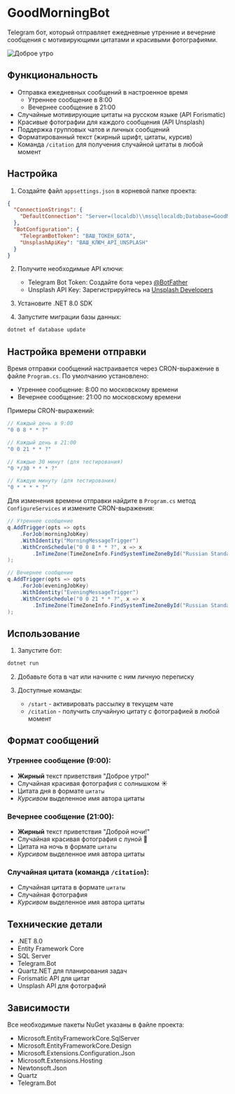 # GoodMorningBot

Telegram бот, который отправляет ежедневные утренние и вечерние сообщения с мотивирующими цитатами и красивыми фотографиями.

![Доброе утро](https://i4.imageban.ru/out/2025/03/20/1a93661071382694b098c692eb8585a1.png)

## Функциональность

- Отправка ежедневных сообщений в настроенное время
  - Утреннее сообщение в 8:00
  - Вечернее сообщение в 21:00
- Случайные мотивирующие цитаты на русском языке (API Forismatic)
- Красивые фотографии для каждого сообщения (API Unsplash)
- Поддержка групповых чатов и личных сообщений
- Форматированный текст (жирный шрифт, цитаты, курсив)
- Команда `/citation` для получения случайной цитаты в любой момент

## Настройка

1. Создайте файл `appsettings.json` в корневой папке проекта:

```json
{
  "ConnectionStrings": {
    "DefaultConnection": "Server=(localdb)\\mssqllocaldb;Database=GoodMorningBot;Trusted_Connection=True;MultipleActiveResultSets=true"
  },
  "BotConfiguration": {
    "TelegramBotToken": "ВАШ_ТОКЕН_БОТА",
    "UnsplashApiKey": "ВАШ_КЛЮЧ_API_UNSPLASH"
  }
}
```

2. Получите необходимые API ключи:
   - Telegram Bot Token: Создайте бота через [@BotFather](https://t.me/BotFather)
   - Unsplash API Key: Зарегистрируйтесь на [Unsplash Developers](https://unsplash.com/developers)

3. Установите .NET 8.0 SDK

4. Запустите миграции базы данных:
```bash
dotnet ef database update
```

## Настройка времени отправки

Время отправки сообщений настраивается через CRON-выражение в файле `Program.cs`. По умолчанию установлено:
- Утреннее сообщение: 8:00 по московскому времени
- Вечернее сообщение: 21:00 по московскому времени

Примеры CRON-выражений:
```csharp
// Каждый день в 9:00
"0 0 8 * * ?"

// Каждый день в 21:00
"0 0 21 * * ?"

// Каждые 30 минут (для тестирования)
"0 */30 * * * ?"

// Каждую минуту (для тестирования)
"0 * * * * ?"
```

Для изменения времени отправки найдите в `Program.cs` метод `ConfigureServices` и измените CRON-выражения:

```csharp
// Утреннее сообщение
q.AddTrigger(opts => opts
    .ForJob(morningJobKey)
    .WithIdentity("MorningMessageTrigger")
    .WithCronSchedule("0 0 8 * * ?", x => x
        .InTimeZone(TimeZoneInfo.FindSystemTimeZoneById("Russian Standard Time")))
);

// Вечернее сообщение
q.AddTrigger(opts => opts
    .ForJob(eveningJobKey)
    .WithIdentity("EveningMessageTrigger")
    .WithCronSchedule("0 0 21 * * ?", x => x
        .InTimeZone(TimeZoneInfo.FindSystemTimeZoneById("Russian Standard Time")))
);
```

## Использование

1. Запустите бот:
```bash
dotnet run
```

2. Добавьте бота в чат или начните с ним личную переписку

3. Доступные команды:
   - `/start` - активировать рассылку в текущем чате
   - `/citation` - получить случайную цитату с фотографией в любой момент

## Формат сообщений

### Утреннее сообщение (9:00):
- **Жирный** текст приветствия "Доброе утро!"
- Случайная красивая фотография с солнышком ☀️
- Цитата дня в формате `цитаты`
- _Курсивом_ выделенное имя автора цитаты

### Вечернее сообщение (21:00):
- **Жирный** текст приветствия "Доброй ночи!"
- Случайная красивая фотография с луной 🌙
- Цитата на ночь в формате `цитаты`
- _Курсивом_ выделенное имя автора цитаты

### Случайная цитата (команда `/citation`):
- Случайная цитата в формате `цитаты`
- Случайная фотография
- _Курсивом_ выделенное имя автора цитаты

## Технические детали

- .NET 8.0
- Entity Framework Core
- SQL Server
- Telegram.Bot
- Quartz.NET для планирования задач
- Forismatic API для цитат
- Unsplash API для фотографий

## Зависимости

Все необходимые пакеты NuGet указаны в файле проекта:
- Microsoft.EntityFrameworkCore.SqlServer
- Microsoft.EntityFrameworkCore.Design
- Microsoft.Extensions.Configuration.Json
- Microsoft.Extensions.Hosting
- Newtonsoft.Json
- Quartz
- Telegram.Bot 
